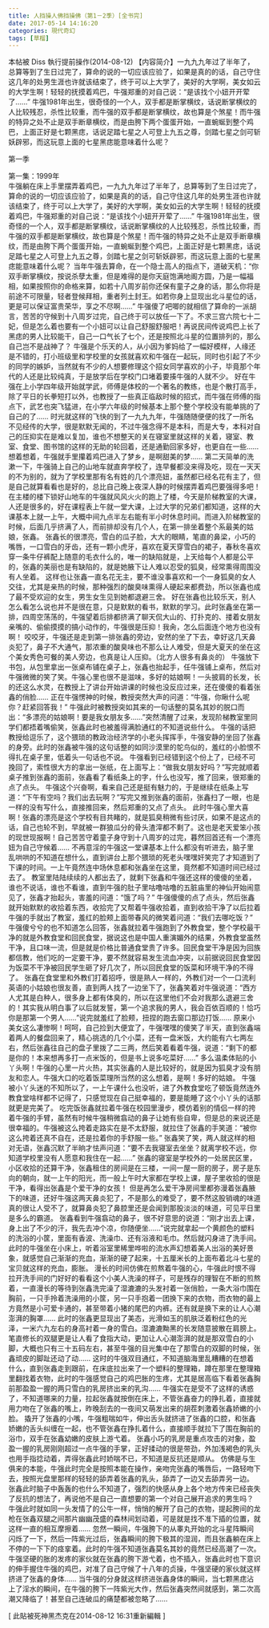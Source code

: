 ```yaml
---
title: 人挡操人佛挡操佛（第1－2季）[全书完]
date: 2017-05-14 14:16:20
categories: 現代奇幻
tags: [草榴]
---
```

本帖被 Diss 執行提前操作(2014-08-12)
【内容简介】一九九九年过了半年了，总算等到了生日过完了，算命的说的一切应该应验了，如果是真的的话，自己守住这几年的处男生涯也许就该结束了，终于可以上大学了，美好的大学啊，美女如云的大学生啊！轻轻的抚摸着鸡巴，牛强郑重的对自己说：“是该找个小妞开开荤了……”
        牛强1981年出生，很奇怪的一个人，双手都是断掌横纹，话说断掌横纹的人比较残忍，杀性比较重，而牛强的双手都是断掌横纹，故也算是个煞星！而牛强的特异之处不止是双手断章横纹，而是由胯下两个蛋蛋开始，一直蜿蜒到整个鸡巴，上面正好是七颗黑痣，话说足踏七星之人可登上九五之尊，剑踏七星之剑可斩妖辟邪，而这玩意上面的七星黑痣能意味着什么呢？


第一季

第一集：1999年  
牛强躺在床上手里摆弄着鸡巴，一九九九年过了半年了，总算等到了生日过完了，算命的说的一切应该应验了，如果是真的的话，自己守住这几年的处男生涯也许就该结束了，终于可以上大学了，美好的大学啊，美女如云的大学生啊！轻轻的抚摸着鸡巴，牛强郑重的对自己说：“是该找个小妞开开荤了……”
牛强1981年出生，很奇怪的一个人，双手都是断掌横纹，话说断掌横纹的人比较残忍，杀性比较重，而牛强的双手都是断掌横纹，故也算是个煞星！而牛强的特异之处不止是双手断章横纹，而是由胯下两个蛋蛋开始，一直蜿蜒到整个鸡巴，上面正好是七颗黑痣，话说足踏七星之人可登上九五之尊，剑踏七星之剑可斩妖辟邪，而这玩意上面的七星黑痣能意味着什么呢？
当年牛强去算命，在一个隐士高人的指点下，道破天机：“你双手断掌横纹，按说杀孽太重，但是难得的是你天庭饱满地阁方圆，乃是一幅福相，如果按照你的命格来算，如若十八周岁前你还保有童子之身的话，那么你将是前途不可限量，轻者登候拜相，重者列土封王。如若你身上显现出北斗星位的话，更是可以保证富贵荣华，享之不尽啊……”
牛强傻了吧唧的就相信了算命的一派胡言，苦苦的守候到十八周岁过完，自己终于可以放任一下了。不求三宫六院七十二妃，但是怎么着也要有一个小妞可以让自己舒服舒服吧！再说民间传说鸡巴上长了黑痣的男人比较能干，自己一口气长了七个，还是按照北斗星的位置排列的，那么自己岂不是战神了？
牛强是个乐天的人，从小因为爹妈给了一幅好模样，人缘还是不错的，打小班级里和学校里的女孩就喜欢和牛强在一起玩，同时也引起了不少的同学的嫉妒，当然就有不少的人想要修理这个招女同学喜欢的小子，毕竟那个年代的人还是比较纯真，于是放学后在学校门口堵着要揍牛强的人就不少。
好在牛强在上小学四年级开始就学武，师傅是体校的一个著名的教练，也是个散打高手，除了平日的长拳短打以外，也教授了一些真正临敌时候的招式，而牛强在师傅的指点下，武艺也突飞猛进，在小学六年级的时候基本上那个整个学校没有能单挑的了自己的了……
时光就这样的飞快的到了一九九九年，牛强随随便便的找了一所名不见经传的大学，很是默默无闻的，不过牛强念得不是本科，而是大专，本科对自己的压抑实在是难以复加，谁也不想整天的关在寝室里就这样的关着，寝室、教室、食堂、图书馆的这样的无助的轮回着，还是通勤回家多好，也更自在一些……
想着想着，牛强就手里攥着鸡巴进入了梦乡，是啊甜美的梦……
第二天简单的洗漱一下，牛强骑上自己的山地车就直奔学校了，连早餐都没来得及吃，现在一天天的不为别的，就为了学校里那有名有姓的几个漂亮妞，虽然都已经名花有主了，但是自己就算看看也是好的，总比自己晚上夜深人静的时候摆弄着鸡巴要强得多吧！
在主楼的楼下锁好山地车的牛强就风风火火的跑上了楼，今天是阶梯教室的大课，人还是很多的，好在课程表上午就一堂大课，上过大学的兄弟们都知道，这样的大课基本上就一上午，大概中间九点半左右能有半小时休息时间。而进入阶梯教室的时候，后面几乎挤满了人，而前排却没有几个人，在第一排坐着整个系最美的姑娘，张鑫。
张鑫长的很漂亮，雪白的瓜子脸，大大的眼睛，笔直的鼻梁，小巧的嘴唇，一口雪白的牙齿，还有一颗小虎牙，喜欢在夏天穿雪白的裙子，春秋冬喜欢穿一条牛仔裤配上随意的毛衣什么的，唯一的缺陷就是，上天给每个人都是公平的，张鑫的美丽也是有缺陷的，就是她腋下让人难以忍受的狐臭，经常熏得周围没有人坐着。
这样也让张鑫一直名花无主，要不谁没事喜欢和一个一身狐臭的女人交往，尤其是亲热的时候，那种强烈的酸臭味熏得人硬起来都费劲，所以张鑫也成了最不受欢迎的女生，男生女生见到她都退避三舍。
好在张鑫也比较乐天，别人怎么看怎么说也并不是很在意，只是默默的看书，默默的学习。此时张鑫坐在第一排，四周空荡荡的，牛强望着后排都挤满了聊天侃大山的、打扑克的、搂着女朋友亲嘴的、偷偷摸摸的搞小动作的，牛强很是压抑！我肏，怎么后面连个地方也没有啊！
咬咬牙，牛强还是走到第一排张鑫的旁边，安然的坐了下去，幸好这几天鼻炎犯了，鼻子不大通气，那浓重的酸臭味也不那么让人难受，但是大夏天的坐在这个美女秀色可餐的美人旁边，也真是让人压抑。（北方人很多有鼻炎的）
牛强放下书包，从包里拿出一张桌布铺在桌子上，张鑫也抬起手，任牛强铺上桌布，然后对牛强微微的笑了笑。牛强心里也很不是滋味，多好的姑娘啊！一头披肩的长发，长的还这么水灵，在教授上了讲台开始讲课的时候也没反应过来，还在傻傻的看着张鑫的俏脸……
正在牛强愣神的时候，教授突然大声的问道：“牛强，你瞅什么呢你？赶紧回答我！”
牛强此时被教授突如其来的一句话整的莫名其妙的脱口而出：“多漂亮的姑娘啊！要是我女朋友多……”突然清醒了过来，发现阶梯教室里同学们都捂着嘴偷笑，张鑫此时也被羞得满脸通红的不知道说些什么。
牛强的话把教授给逗乐了，这个猥琐的教政治经济学的小老头挥挥手，牛强安静的坐回了张鑫的身旁。此时的张鑫被牛强的这句话整的如同沙漠里的鸵鸟似的，羞红的小脸恨不得扎在桌子里，低着头一句话也不说。
牛强看到已经错到这个份上了，已经不可挽回了，索性很大方的拿出一张纸，在上面写上：“做我女朋友好吗？”写完就顺着桌子推到张鑫的面前，张鑫看了看纸条上的字，什么也没写，推了回来，很郑重的点了点头。
牛强这个兴奋啊，看来自己还是挺有魅力的，于是继续在纸条上写道：“下午有空吗？我们出去玩啊？”写完又推到张鑫的面前，张鑫扫了一眼，也是一样的没有写什么，直接推回来，然后郑重的又点了点头。
此时牛强心里大喜啊！张鑫的漂亮是这个学校有目共睹的，就是狐臭稍微有些讨厌，如果不是这点的话，自己也轮不到，早就被一群狼瓜分的骨头渣滓都不剩了。这也是老天爱笨小孩的现世现报啊！自己苦苦守着童子身守到十八周岁的过完，暮然回首还有一个漂亮妞为自己守候着……
不再意淫的牛强这一堂课基本上什么都没有听进去，脑子里乱哄哄的不知道在想什么，直到讲台上那个猥琐的死老头嘿嘿奸笑完了才知道到了下课的时间。一上午竟然连中场休息都和张鑫坐在这里，竟然都不知道时间已经过去了。
教室里陆陆续续的人都出去了，就剩下张鑫和牛强还这样的傻傻的坐着，谁也不说话，谁也不看谁，直到牛强的肚子里咕噜咕噜的五脏庙里的神仙开始闹意见了，张鑫才抬起头，害羞的问道：“饿了吗？”
牛强傻傻的点了点头，然后张鑫就开始默默的收拾着东西，收拾完了又帮着牛强收拾着，直到收拾干净了以后拉着牛强的手就出了教室，羞红的脸颊上面带春风的微笑着问道：“我们去哪吃饭？”
牛强傻兮兮的也不知道怎么回答，张鑫就拉着牛强跑到了外教食堂，整个学校最干净的就是外教食堂和回民食堂，据说这也是中国人重演媚外的结果，外教食堂虽然干净，且口味一流，但是就是价格比普通食堂贵了许多。回民食堂干净是因为回族都信教，他们吃的一定要干净，要不然就容易发生流血冲突，以前据说回民食堂因为饭菜不干净被回民学生砸了好几次了，所以回民食堂的饭菜和环境干净的不得了。
张鑫在食堂里和外教们打着招呼，很是熟人一样的，外教们对一个一口流利英语的小姑娘也很友善，直到两人找了一边坐下了，张鑫笑着对牛强说道：“西方人尤其是白种人，很多身上都有体臭的，所以在这里他们不会对我那么退避三舍的！其实我从明白事了以后就发誓，第一个追求我的男人，我会百依百顺的！恰巧你是那第一个男人……”说完就羞红了脸颊，扭捏的跑去窗口那边打饭……
原来小美女这么凄惨啊！呵呵，自己捡到大便宜了，牛强嘿嘿的傻笑了半天，直到张鑫端着两人的餐盘回来了，精心挑选的几个小菜，还有一盘米饭，大约能有六七两左右，然后张鑫往自己的盘子里拨了二三两，然后笑着看着牛强，说道：“剩下的都是你的！本来想再多打一点米饭的，但是书上说多吃菜好……”
多么温柔体贴的小丫头啊！牛强的心里一片火热，其实张鑫的人是比较好的，就是因为狐臭才没有朋友和恋人。牛强大口的吃着饭菜理所当然的这么想着，是啊！多好的姑娘。
牛强被小丫头迷的不知所以了，一上午课什么也没听，进了外教食堂吃了顿饭竟然连外教食堂啥样都不记得了，只感觉现在自己挺幸福的，要是能睡了这个小丫头的话那就更是完美了。
吃完饭张鑫就拉着牛强在校园里漫步，模仿着别的情侣一样的挎着牛强的手臂，虽然有时候牛强稍微翕动的鼻子让她有些自卑，但是总的来说还是很幸福的。牛强被这么挎着走路实在是不太舒服，就拉住了张鑫的手笑道：“被你这么挎着还真不自在，还是拉着你的手舒服一些。”
张鑫笑了笑，两人就这样的相对无语，张鑫沉默了半晌才怯声问道：“要不去我寝室去坐坐？就离学校不远，你知道学校里没有人愿意和我住在一起……”
张鑫的寝室是学校外的一处居民区里，小区收拾的还算干净，张鑫租住的房间是在三楼，一间一屋一厨的房子，房子是东向的朝向，就一上午的阳光，而一般上午时大家都在学校上课，屋子里收拾的很是干净，看得出张鑫是个爱干净的女孩！
但是再怎么爱干净房间里都弥漫着张鑫腋下的味道，还好牛强这两天鼻炎犯了，不是那么的难受了，要不然这股销魂的味道真的很让人受不了，就算鼻炎犯了鼻腔里还是会闻到那股淡淡的味道，可见平日里是多么的霸道。
张鑫看到牛强翕动的鼻子，很不好意思的说道：“刚才出去上课，身上出了不少的汗，我先去冲个凉，你随便坐……”说完就拿起一个黄颜色的塑料的洗浴的小筐，里面有香波、洗澡巾、还有浴液和毛巾。然后就闪身进了洗手间。
此时的牛强坐在小床上，听着浴室里稀里哗啦的流水声幻想着美人出浴的美好景象，就感觉自己渐渐的充血，渐渐的硬了起来，十五厘米长的上面布着北斗七星的宝贝就这样的充血，膨胀。
漫长的时间仿佛在煎熬着牛强的心，牛强此时恨不得拉开洗手间的门好好的看看这个小美人洗澡的样子，可是残存的理智在不断的煎熬着，一直漫长的等待到张鑫洗完澡了湿漉漉的头发衬着一张俏脸，一条大浴巾围在胸前，一只手拎着洗澡用的小筐，另一只手抱着一团换下来的衣物，而衣物的最上方竟然是小可爱卡通的，甚至带着小猪的尾巴的内裤。还有就是换下来的让人心潮澎湃的胸罩……
此时的张鑫更显现出了美态，光滑如玉的肌肤泛着粉红色的光泽，一米六九左右的身高衬着一身的雪白。湿漉漉黝黑的长发随意披散在肩膀上。笔直修长的双腿更是让人看了食指大动，更加让人心潮澎湃的就是那双雪白的小脚，大概也只有三十五码左右，甚至牛强的目光集中在了那雪白的双脚的时候，张鑫顽皮的脚趾还动了动……
这时的牛强双目通红，不知道脑海里乱糟糟的在想着什么，直到张鑫走到跟前，在床底拉出来了一个塑料的整理箱，蹲在那里在整理箱里翻找着衣物，此时的牛强感觉自己的鸡巴胀的生疼，尤其是居高临下看着张鑫胸前那盈盈一握的两只雪白的乳房挤出来的乳沟……
牛强实在是受不了这样的诱惑了，不知道哪来的力量，拉起张鑫就按倒在床上，不管张鑫奋力的挣扎着，直接就用力吻在了张鑫的嘴上，昨晚刮去的一夜间又萌发出来的胡茬刺激着张鑫娇嫩的小脸。
撬开了张鑫的小嘴，牛强粗喘如牛，伸出舌头就挤进了张鑫的口腔，和张鑫娇嫩的舌头纠缠在一起，也不管张鑫在挣扎着什么，直接顺手就拉下了围在胸前的浴巾，双手在张鑫幼嫩的皮肤上游弋着。
张鑫小巧的乳房是重点攻击的对象，盈盈一握的乳房刚刚超过一点牛强的手掌，正好揉动的很是带劲，外加浅褐色的乳头也用手指捻动着，弄得张鑫此时娇喘不已，不知道是反抗还是顺从。
仿佛是与生俱来的本能，牛强此时完全是按照本能在操作，亲吻完张鑫的嘴唇后，一路轻吻下去，按照光盘里那样的轻轻的舔弄着张鑫的乳头，舔弄了一边又去舔弄另一边。
张鑫此时脑子中轰轰的也什么不知道了，强烈的快感从身上各个地方传来已经丧失了反抗的想法了，再说他不是自己一直想要的第一个对自己展开追求的男生吗？
牛强此时就如同一头发情了的公牛一样，悄悄的解开了自己的衣物，提起胯间的龙枪在张鑫双腿之间那片幽幽茂盛的森林间划动着，可是就是找不准下插的位置，就这样一直的相互摩擦着……
忽然一瞬间，牛强胯下的从睾丸开始的北斗星阵瞬间闪烁了一下，然后一阵紫光过后，张鑫瞬间的胯下极其的湿润，而且张鑫躺在床上不停的一下下的痉挛着。此时的牛强不知道张鑫莫名其妙的竟然已经高潮了一次。
牛强坚硬的胀的发疼的家伙就在张鑫的胯下游弋着，也不插入，张鑫此时也下意识的伸手握住牛强的鸡巴，对准了自己守候了十八年的贞操，牛强坚硬的家伙就这样挤进了张鑫的身体……
当牛强的分身就这样挤进张鑫身体的瞬间，当七颗黑痣沾上了淫水的瞬间，在牛强的胯下一阵紫光大作，然后张鑫突然间就感到，第二次高潮又降临了！甚至自己连破瓜的痛楚都被忽略了……  


[ 此貼被死神黑杰克在2014-08-12 16:31重新編輯 ]